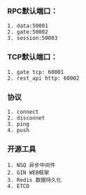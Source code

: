 
### RPC默认端口：

	1. data:50001
	2. gate:50002
	3. session:50003

### TCP默认端口：

	1. gate tcp: 60001
	2. rest_api http: 60002

### 协议

	1. connect
	2. disconnet
	3. ping
	4. push

### 开源工具

	1. NSQ 异步中间件
	2. GIN WEB框架
	3. Redis 数据持久化
	4. ETCD


